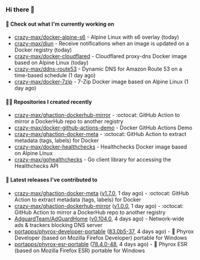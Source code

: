 ### Hi there 👋

#### 👷 Check out what I'm currently working on

- [crazy-max/docker-alpine-s6](https://github.com/crazy-max/docker-alpine-s6) - Alpine Linux with s6 overlay (today)
- [crazy-max/diun](https://github.com/crazy-max/diun) - Receive notifications when an image is updated on a Docker registry (today)
- [crazy-max/docker-cloudflared](https://github.com/crazy-max/docker-cloudflared) - Cloudflared proxy-dns Docker image based on Alpine Linux (today)
- [crazy-max/ddns-route53](https://github.com/crazy-max/ddns-route53) - Dynamic DNS for Amazon Route 53 on a time-based schedule (1 day ago)
- [crazy-max/docker-7zip](https://github.com/crazy-max/docker-7zip) - 7-Zip Docker image based on Alpine Linux (1 day ago)

#### 👨‍💻 Repositories I created recently

- [crazy-max/ghaction-dockerhub-mirror](https://github.com/crazy-max/ghaction-dockerhub-mirror) - :octocat: GitHub Action to mirror a DockerHub repo to another registry
- [crazy-max/docker-github-actions-demo](https://github.com/crazy-max/docker-github-actions-demo) - Docker GitHub Actions Demo
- [crazy-max/ghaction-docker-meta](https://github.com/crazy-max/ghaction-docker-meta) - :octocat: GitHub Action to extract metadata (tags, labels) for Docker
- [crazy-max/docker-healthchecks](https://github.com/crazy-max/docker-healthchecks) - Healthchecks Docker image based on Alpine Linux
- [crazy-max/gohealthchecks](https://github.com/crazy-max/gohealthchecks) - Go client library for accessing the Healthchecks API

#### 🚀 Latest releases I've contributed to

- [crazy-max/ghaction-docker-meta](https://github.com/crazy-max/ghaction-docker-meta) ([v1.7.0](https://github.com/crazy-max/ghaction-docker-meta/releases/tag/v1.7.0), 1 day ago) - :octocat: GitHub Action to extract metadata (tags, labels) for Docker
- [crazy-max/ghaction-dockerhub-mirror](https://github.com/crazy-max/ghaction-dockerhub-mirror) ([v1.0.0](https://github.com/crazy-max/ghaction-dockerhub-mirror/releases/tag/v1.0.0), 1 day ago) - :octocat: GitHub Action to mirror a DockerHub repo to another registry
- [AdguardTeam/AdGuardHome](https://github.com/AdguardTeam/AdGuardHome) ([v0.104.0](https://github.com/AdguardTeam/AdGuardHome/releases/tag/v0.104.0), 4 days ago) - Network-wide ads &amp; trackers blocking DNS server
- [portapps/phyrox-developer-portable](https://github.com/portapps/phyrox-developer-portable) ([83.0b5-37](https://github.com/portapps/phyrox-developer-portable/releases/tag/83.0b5-37), 4 days ago) - 🚀 Phyrox Developer (based on Mozilla Firefox Developer) portable for Windows
- [portapps/phyrox-esr-portable](https://github.com/portapps/phyrox-esr-portable) ([78.4.0-48](https://github.com/portapps/phyrox-esr-portable/releases/tag/78.4.0-48), 4 days ago) - 🚀 Phyrox ESR (based on Mozilla Firefox ESR) portable for Windows
